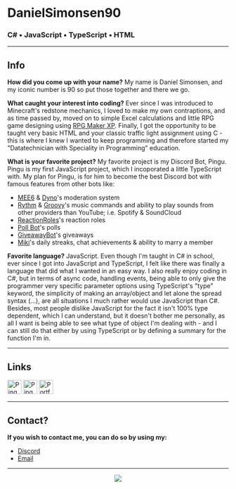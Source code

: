 # DanielSimonsen90
### C# • JavaScript • TypeScript • HTML 

***

## Info
**How did you come up with your name?**
My name is Daniel Simonsen, and my iconic number is 90 so put those together and there we go.

**What caught your interest into coding?**
Ever since I was introduced to Minecraft's redstone mechanics, I loved to make my own contraptions, and as time passed by, moved on to simple Excel calculations and little RPG game designing using [RPG Maker XP](https://www.rpgmakerweb.com/products/rpg-maker-xp).
Finally, I got the opportunity to be taught very basic HTML and your classic traffic light assignment using C - this is where I knew I wanted to keep programming and therefore started my "Datatechnician with Speciality in Programming" education.

**What is your favorite project?**
My favorite project is my Discord Bot, Pingu.
Pingu is my first JavaScript project, which I incoporated a little TypeScript with.
My plan for Pingu, is for him to become the best Discord bot with famous features from other bots like:
* [MEE6](https://mee6.xyz/dashboard) & [Dyno](https://dyno.gg/account)'s moderation system
* [Rythm](https://rythm.fm/) & [Groovy](https://groovy.bot/)'s music commands and ability to play sounds from other providers than YouTube; i.e. Spotify & SoundCloud
* [ReactionRoles](https://top.gg/bot/550613223733329920)'s reaction roles
* [Poll Bot](https://top.gg/bot/pollbot)'s polls
* [GiveawayBot](https://giveawaybot.party/)'s giveaways
* [Miki](https://top.gg/bot/miki)'s daily streaks, chat achievements & ability to marry a member

**Favorite language?**
JavaScript.
Even though I'm taught in C# in school, ever since I got into JavaScript and TypeScript, I felt like there was finally a language that did what I wanted in an easy way.
I also really enjoy coding in C#, but in terms of async code, handling events, being able to only give the programmer very specific parameter options using TypeScript's "type" keyword, the simplicity of making an array/object and let alone the spread syntax (...), are all situations I much rather would use JavaScript than C#.
Besides, most people dislike JavaScript for the fact it isn't 100% type dependent, which I can understand, but it doesn't bother me personally, as all I want is being able to see what type of object I'm dealing with - and I can still do that either by using TypeScript or by defining a summary for the function I'm in.

***

## Links
[<img alt="Pingu Invite" src="https://media.discordapp.net/attachments/791312246063104033/844436535813734400/The_Blogger.png" width="32px" height="32px" />](https://discord.com/api/oauth2/authorize?client_id=562176550674366464&permissions=8&scope=applications.commands%20bot)
[<img alt="Pingu Support Server" src="https://media.discordapp.net/attachments/805500972305612851/835532058679574549/Badge_Support_Team.png" width="32px" height="32px" />](https://discord.gg/gbxRV4Ekvh)
[<img alt="Portfolio Website" src="https://media.discordapp.net/attachments/791312246063104033/844437480555544576/New_Logo.png" width="32px" height="32px" />](https://danhosaurportfolio.azurewebsites.net/)

***

## Contact?
**If you wish to contact me, you can do so by using my:**
* [Discord](https://discord.com/channels/@me/245572699894710272)
* [Email](mailto:danielsimonsen90)

***

<p align="center">
  <img id="danielSimonsen90Activity" align="center" src="https://github-readme-stats.vercel.app/api?username=danielsimonsen90&show_icons=true&count_private=true&hide_border=true&icon_color=999999&bg_color=1F2938&title_color=FF5132&text_color=B7B7B7"/>
</p>